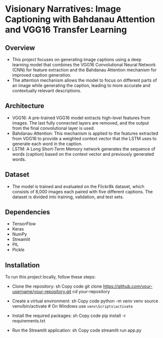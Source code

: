 # Visionary Narratives: Image Captioning with Bahdanau Attention and VGG16 Transfer Learning

## Overview
- This project focuses on generating image captions using a deep learning model that combines the VGG16 Convolutional Neural Network (CNN) for feature extraction and the Bahdanau Attention mechanism for improved caption generation.
- The attention mechanism allows the model to focus on different parts of an image while generating the caption, leading to more accurate and contextually relevant descriptions.

## Architecture
- VGG16: A pre-trained VGG16 model extracts high-level features from images. The last fully connected layers are removed, and the output from the final convolutional layer is used.
- Bahdanau Attention: This mechanism is applied to the features extracted from VGG16 to provide a weighted context vector that the LSTM uses to generate each word in the caption.
- LSTM: A Long Short-Term Memory network generates the sequence of words (caption) based on the context vector and previously generated words.

## Dataset
- The model is trained and evaluated on the Flickr8k dataset, which consists of 8,000 images each paired with five different captions. The dataset is divided into training, validation, and test sets.

## Dependencies
- TensorFlow
- Keras
- NumPy
- Streamlit
- PIL
- Pickle

## Installation
To run this project locally, follow these steps:

- Clone the repository:
sh
Copy code
git clone https://github.com/your-username/your-repository.git
cd your-repository

- Create a virtual environment:
sh
Copy code
python -m venv venv
source venv/bin/activate  # On Windows use `venv\Scripts\activate`

- Install the required packages:
sh
Copy code
pip install -r requirements.txt

- Run the Streamlit application:
sh
Copy code
streamlit run app.py
